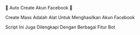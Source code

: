🌟 Auto Create Akun Facebook 🌟

Create Mass Adalah Alat Untuk Menghasilkan Akun Facebook

Script Ini Juga Dilengkapi Dengan Berbagai Fitur Bot
